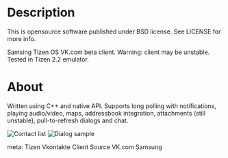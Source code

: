 Description
===============

This is opensource software published under BSD license. See LICENSE for more info.

Samsing Tizen OS VK.com beta client. Warning: client may be unstable. Tested in Tizen 2.2 emulator.

About
===========

Written using C++ and native API. Supports long polling with notifications, playing audio/video, maps, addressbook integration, attachments (still unstable), pull-to-refresh dialogs and chat.

![Contact list](https://pp.vk.me/c411427/v411427989/653f/83mthij4skA.jpg)
![Dialog sample](https://ps.vk.me/c537116/u227270989/docs/c50b727f3fbc/Conversation_Location.png)

meta: Tizen Vkontakte Client Source VK.com Samsung
